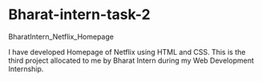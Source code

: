 # Bharat-intern-task-2
BharatIntern_Netflix_Homepage

I have developed Homepage of Netflix using HTML and CSS. This is the third project allocated to me by Bharat Intern during my Web Development Internship.
